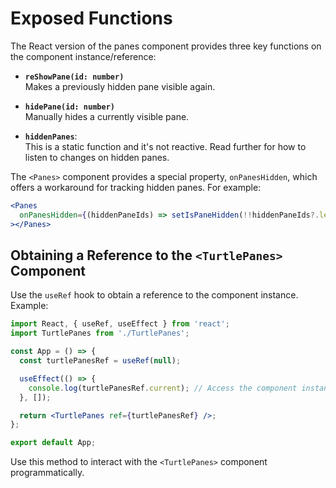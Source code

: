 # Exposed Functions

The React version of the panes component provides three key functions on the component instance/reference:

- **`reShowPane(id: number)`**  
  Makes a previously hidden pane visible again.

- **`hidePane(id: number)`**  
  Manually hides a currently visible pane.

- **`hiddenPanes`**:  
  This is a static function and it's not reactive. Read further for how to listen to changes on hidden panes.

The `<Panes>` component provides a special property, `onPanesHidden`, which offers a workaround for tracking hidden panes. For example:

```jsx
<Panes
  onPanesHidden={(hiddenPaneIds) => setIsPaneHidden(!!hiddenPaneIds?.length)}
></Panes>
```

## Obtaining a Reference to the `<TurtlePanes>` Component

Use the `useRef` hook to obtain a reference to the component instance.  
Example:

```jsx
import React, { useRef, useEffect } from 'react';
import TurtlePanes from './TurtlePanes';

const App = () => {
  const turtlePanesRef = useRef(null);

  useEffect(() => {
    console.log(turtlePanesRef.current); // Access the component instance
  }, []);

  return <TurtlePanes ref={turtlePanesRef} />;
};

export default App;
```

Use this method to interact with the `<TurtlePanes>` component programmatically.

